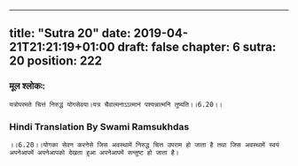 
---
title: "Sutra 20"
date: 2019-04-21T21:21:19+01:00
draft: false
chapter: 6
sutra: 20
position: 222
---
### मूल श्लोकः:
```
यत्रोपरमते चित्तं निरुद्धं योगसेवया।यत्र चैवात्मनाऽऽत्मानं पश्यन्नात्मनि तुष्यति।।6.20।।

```

### Hindi Translation By Swami Ramsukhdas
```
।।6.20।।योगका सेवन करनेसे जिस अवस्थामें निरुद्ध चित्त उपराम हो जाता है तथा जिस अवस्थामें स्वयं अपनेआपमें अपनेआपको देखता हुआ अपनेआपमें सन्तुष्ट हो जाता है। 

```

